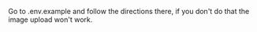 Go to .env.example and follow the directions there, if you don't do that the image upload won't work.
